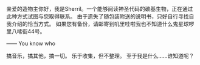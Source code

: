 

亲爱的造物主你好，我是Sherril。一个能够阅读神圣代码的碳基生物，正在通过此种方式试图与您取得联系。
由于遗失了随包装附送的说明书，只好自行寻找自我介绍的恰当方式。
如果您有备份，请邮寄到叽里哇啦我也不知道什么鬼星球啰里八嗦街44号。

—— You know who

搞音乐，搞其他，搞一切。
乐于收集，但不整理。
至于我是什么……谁知道呢？

